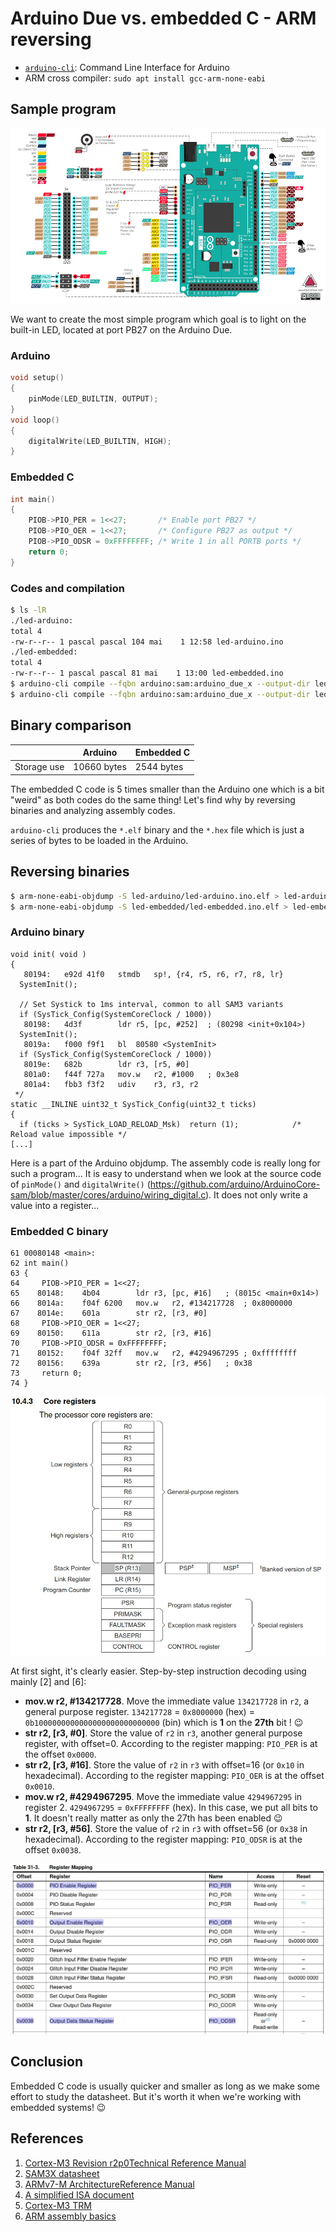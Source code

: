 # Arduino Due vs. embedded C - ARM reversing


- [`arduino-cli`](https://github.com/arduino/arduino-cli): Command Line Interface for Arduino
- ARM cross compiler: `sudo apt install gcc-arm-none-eabi`

## Sample program

![](../img/arduino-due.jpg)

We want to create the most simple program which goal is to light on the built-in LED, located at port PB27 on the Arduino Due.

### Arduino

```c
void setup()
{
    pinMode(LED_BUILTIN, OUTPUT);
}
void loop()
{
	digitalWrite(LED_BUILTIN, HIGH);
}
```
### Embedded C
```c
int main()
{
    PIOB->PIO_PER = 1<<27;       /* Enable port PB27 */
    PIOB->PIO_OER = 1<<27;       /* Configure PB27 as output */
    PIOB->PIO_ODSR = 0xFFFFFFFF; /* Write 1 in all PORTB ports */
    return 0;
}
```

### Codes and compilation

```bash
$ ls -lR
./led-arduino:
total 4
-rw-r--r-- 1 pascal pascal 104 mai    1 12:58 led-arduino.ino
./led-embedded:
total 4
-rw-r--r-- 1 pascal pascal 81 mai    1 13:00 led-embedded.ino
$ arduino-cli compile --fqbn arduino:sam:arduino_due_x --output-dir led-arduino led-arduino
$ arduino-cli compile --fqbn arduino:sam:arduino_due_x --output-dir led-embedded led-embedded
```

## Binary comparison

|             | Arduino     | Embedded C |
| ----------- | ----------- | ---------- |
| Storage use | 10660 bytes | 2544 bytes |

The embedded C code is 5 times smaller than the Arduino one which is  a bit "weird" as both codes do the same thing! Let's find why by reversing binaries and analyzing assembly codes.

`arduino-cli` produces the `*.elf` binary and the `*.hex` file which is just a series of bytes to be loaded in the Arduino.

## Reversing binaries

```bash
$ arm-none-eabi-objdump -S led-arduino/led-arduino.ino.elf > led-arduino.asm
$ arm-none-eabi-objdump -S led-embedded/led-embedded.ino.elf > led-embedded.asm
```

### Arduino binary

```assembly
void init( void )
{
   80194:	e92d 41f0 	stmdb	sp!, {r4, r5, r6, r7, r8, lr}
  SystemInit();

  // Set Systick to 1ms interval, common to all SAM3 variants
  if (SysTick_Config(SystemCoreClock / 1000))
   80198:	4d3f      	ldr	r5, [pc, #252]	; (80298 <init+0x104>)
  SystemInit();
   8019a:	f000 f9f1 	bl	80580 <SystemInit>
  if (SysTick_Config(SystemCoreClock / 1000))
   8019e:	682b      	ldr	r3, [r5, #0]
   801a0:	f44f 727a 	mov.w	r2, #1000	; 0x3e8
   801a4:	fbb3 f3f2 	udiv	r3, r3, r2
 */
static __INLINE uint32_t SysTick_Config(uint32_t ticks)
{
  if (ticks > SysTick_LOAD_RELOAD_Msk)  return (1);            /* Reload value impossible */
[...]
```

Here is a part of the Arduino objdump. The assembly code is really long for such a program... It is easy to understand when we look at the source code of `pinMode()` and `digitalWrite()` (https://github.com/arduino/ArduinoCore-sam/blob/master/cores/arduino/wiring_digital.c). It does not only write a value into a register...

### Embedded C binary

```assembly
61 00080148 <main>:
62 int main()
63 {
64     PIOB->PIO_PER = 1<<27;
65    80148:	4b04      	ldr	r3, [pc, #16]	; (8015c <main+0x14>)
66    8014a:	f04f 6200 	mov.w	r2, #134217728	; 0x8000000
67    8014e:	601a      	str	r2, [r3, #0]
68     PIOB->PIO_OER = 1<<27;
69    80150:	611a      	str	r2, [r3, #16]
70     PIOB->PIO_ODSR = 0xFFFFFFFF;
71    80152:	f04f 32ff 	mov.w	r2, #4294967295	; 0xffffffff
72    80156:	639a      	str	r2, [r3, #56]	; 0x38
73     return 0;
74 }
```

![mapping](../img/mapping-sam3x.jpg)

At first sight, it's clearly easier. Step-by-step instruction decoding using mainly [2] and [6]:

- **mov.w	r2, #134217728**. Move the immediate value `134217728` in `r2`, a general purpose register. `134217728` = `0x8000000` (hex) = `0b1000000000000000000000000000` (bin) which is **1** on the **27th** bit ! :wink:
- **str	r2, [r3, #0]**. Store the value of `r2` in `r3`, another general purpose register, with offset=0. According to the register mapping: `PIO_PER` is at the offset `0x0000`.
- **str	r2, [r3, #16]**. Store the value of `r2` in `r3` with offset=16 (or `0x10` in hexadecimal). According to the register mapping: `PIO_OER` is at the offset `0x0010`.
- **mov.w	r2, #4294967295**. Move the immediate value `4294967295` in register 2. `4294967295` = `0xFFFFFFFF` (hex). In this case, we put all bits to **1**. It doesn't really matter as only the 27th has been enabled :wink:
- **str	r2, [r3, #56]**. Store the value of `r2` in `r3` with offset=56 (or `0x38` in hexadecimal). According to the register mapping: `PIO_ODSR` is at the offset `0x0038`.

![sam3x](../img/registers-sam3x.jpg)

## Conclusion

Embedded C code is usually quicker and smaller as long as we make some effort to study the datasheet. But it's worth it when we're working with embedded systems! :wink:

## References

1. [Cortex-M3 Revision r2p0Technical Reference Manual](http://infocenter.arm.com/help/topic/com.arm.doc.ddi0337h/DDI0337H_cortex_m3_r2p0_trm.pdf)
2. [SAM3X datasheet](http://ww1.microchip.com/downloads/en/DeviceDoc/Atmel-11057-32-bit-Cortex-M3-Microcontroller-SAM3X-SAM3A_Datasheet.pdf)
3. [ARMv7-M ArchitectureReference Manual](https://www.intel.com/content/dam/www/programmable/us/en/pdfs/literature/third-party/archives/ddi0100e_arm_arm.pdf)
4. [A simplified ISA document](https://iitd-plos.github.io/col718/ref/arm-instructionset.pdf)
5. [Cortex-M3 TRM](http://infocenter.arm.com/help/topic/com.arm.doc.ddi0337h/DDI0337H_cortex_m3_r2p0_trm.pdf)
6. [ARM assembly basics](https://azeria-labs.com/writing-arm-assembly-part-1/)
